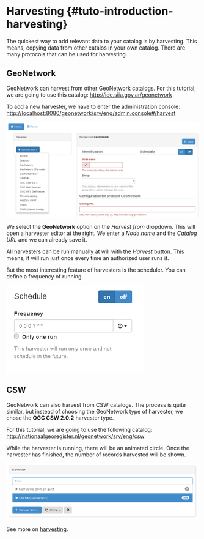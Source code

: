 # Harvesting {#tuto-introduction-harvesting}

The quickest way to add relevant data to your catalog is by harvesting. This means, copying data from other catalos in your own catalog. There are many protocols that can be used for harvesting.

## GeoNetwork

GeoNetwork can harvest from other GeoNetwork catalogs. For this tutorial, we are going to use this catalog: <http://ide.siia.gov.ar/geonetwork>

To add a new harvester, we have to enter the administration console: <http://localhost:8080/geonetwork/srv/eng/admin.console#/harvest>

![image](img/harvest1.png)

We select the **GeoNetwork** option on the *Harvest from* dropdown. This will open a harvester editor at the right. We enter a *Node name* and the *Catalog URL* and we can already save it.

All harvesters can be run manually at will with the *Harvest* button. This means, it will run just once every time an authorized user runs it.

But the most interesting feature of harvesters is the scheduler. You can define a frequency of running.

![image](img/harvester2.png)

## CSW

GeoNetwork can also harvest from CSW catalogs. The process is quite similar, but instead of choosing the GeoNetwork type of harvester, we chose the **OGC CSW 2.0.2** harvester type.

For this tutorial, we are going to use the following catalog: <http://nationaalgeoregister.nl/geonetwork/srv/eng/csw>

While the harvester is running, there will be an animated circle. Once the harvester has finished, the number of records harvested will be shown.

![image](img/harvester1.png)

See more on [harvesting](harvesting.md).
